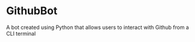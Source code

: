 # GithubBot
A bot created using Python that allows users to interact with Github from a CLI terminal
